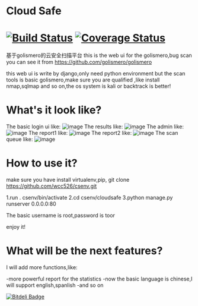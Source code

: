 # Cloud Safe 
[![Build Status](https://travis-ci.org/wcc526/cloudsafe.png)](https://travis-ci.org/wcc526/cloudsafe)
[![Coverage Status](https://coveralls.io/repos/wcc526/cloudsafe/badge.png)](https://coveralls.io/r/wcc526/cloudsafe)
==================

基于golismero的云安全扫描平台
this is the web ui for the golismero,bug scan
you can see it from https://github.com/golismero/golismero

this web ui is write by django,only need python environment
but the scan tools is basic golismero,make sure you are qualified ,like install
nmap,sqlmap and so on,the os system is kali or backtrack is better!

What's it look like?
===================

The basic login ui like:
![image](https://github.com/wcc526/csenv/raw/master/screenshots/login.png)
The results like:
![image](https://github.com/wcc526/csenv/raw/master/screenshots/results.png)
The admin like:
![image](https://github.com/wcc526/csenv/raw/master/screenshots/admin.png)
The report1 like:
![image](https://github.com/wcc526/csenv/raw/master/screenshots/report1.png)
The report2 like:
![image](https://github.com/wcc526/csenv/raw/master/screenshots/report2.png)
The scan queue like:
![image](https://github.com/wcc526/csenv/raw/master/screenshots/queue.png)

How to use it?
===================
make sure you have install virtualenv,pip,
git clone https://github.com/wcc526/csenv.git

1.run . csenv/bin/activate
2.cd csenv/cloudsafe
3.python manage.py runserver 0.0.0.0:80

The basic username is root,password is toor

enjoy it!

What will be the next features?
====================
I will add more functions,like:

-more powerful report for the statistics
-now the basic language is chinese,I will support english,spanlish
-and so on


[![Bitdeli Badge](https://d2weczhvl823v0.cloudfront.net/wcc526/cloudsafe/trend.png)](https://bitdeli.com/free "Bitdeli Badge")

